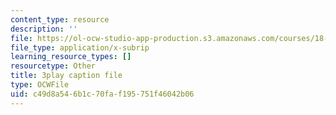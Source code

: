 ```yaml
---
content_type: resource
description: ''
file: https://ol-ocw-studio-app-production.s3.amazonaws.com/courses/18-06sc-linear-algebra-fall-2011/c49d8a546b1c70faf195751f46042b06_AmQcoopBUTk.srt
file_type: application/x-subrip
learning_resource_types: []
resourcetype: Other
title: 3play caption file
type: OCWFile
uid: c49d8a54-6b1c-70fa-f195-751f46042b06
---
```

